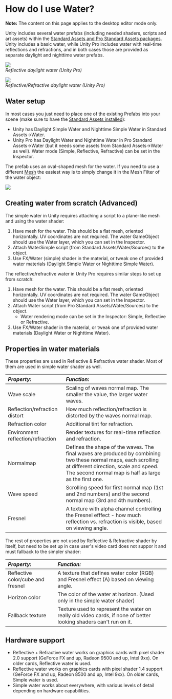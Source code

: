 How do I use Water?
===================


__Note:__ The content on this page applies to the desktop editor mode only.

Unity includes several water prefabs (including needed shaders, scripts and art assets) within the [Standard Assets and Pro Standard Assets packages](HOWTO-InstallStandardAssets.md). Unity includes a basic water, while Unity Pro includes water with real-time reflections and refractions, and in both cases those are provided as separate daylight and nighttime water prefabs.


![](http://docwiki.hq.unity3d.com/uploads/Main/Water_Reflective.png)  
_Reflective daylight water (Unity Pro)_


![](http://docwiki.hq.unity3d.com/uploads/Main/Water_ReflectiveRefractive.png)  
_Reflective/Refractive daylight water (Unity Pro)_

Water setup
-----------


In most cases you just need to place one of the existing Prefabs into your scene (make sure to have the [Standard Assets installed](HOWTO-InstallStandardAssets.md)):
* Unity has <span class=keyword>Daylight Simple Water</span> and <span class=keyword>Nighttime Simple Water</span> in <span class=menu>Standard Assets->Water</span>.
* Unity Pro has <span class=keyword>Daylight Water</span> and <span class=keyword>Nighttime Water</span> in <span class=menu>Pro Standard Assets->Water</span> (but it needs some assets from <span class=menu>Standard Assets->Water</span> as well). Water mode (Simple, Reflective, Refractive) can be set in the Inspector.

The prefab uses an oval-shaped mesh for the water. If you need to use a different [Mesh](class-Mesh.md) the easiest way is to simply change it in the <span class=component>Mesh Filter</span> of the water object:


![](http://docwiki.hq.unity3d.com/uploads/Main/Water_ChangeMesh.png)  


Creating water from scratch (Advanced)
--------------------------------------


The simple water in Unity requires attaching a script to a plane-like mesh and using the water shader:
1. Have mesh for the water. This should be a flat mesh, oriented horizontally. UV coordinates are not required. The water GameObject should use the Water <span class=component>layer</span>, which you can set in the <span class=keyword>Inspector</span>.
1. Attach <span class=component>WaterSimple</span> script (from <span class=menu>Standard Assets/Water/Sources</span>) to the object.
1. Use <span class=menu>FX/Water (simple)</span> shader in the material, or tweak one of provided water materials (<span class=menu>Daylight Simple Water</span> or <span class=menu>Nighttime Simple Water</span>).

The reflective/refractive water in Unity Pro requires similar steps to set up from scratch:
1. Have mesh for the water. This should be a flat mesh, oriented horizontally. UV coordinates are not required. The water GameObject should use the Water <span class=component>layer</span>, which you can set in the <span class=keyword>Inspector</span>.
1. Attach <span class=component>Water</span> script (from <span class=menu>Pro Standard Assets/Water/Sources</span>) to the object.
    * Water rendering mode can be set in the Inspector: Simple, Reflective or Refractive.
1. Use <span class=menu>FX/Water</span> shader in the material, or tweak one of provided water materials (<span class=menu>Daylight Water</span> or <span class=menu>Nighttime Water</span>).


Properties in water materials
-----------------------------

These properties are used in Reflective & Refractive water shader. Most of them are used in simple water shader as well.


|**_Property:_** |**_Function:_** |
|:---|:---|
|<span class=component>Wave scale</span> |Scaling of waves normal map. The smaller the value, the larger water waves. |
|<span class=component>Reflection/refraction distort</span> |How much reflection/refraction is distorted by the waves normal map. |
|<span class=component>Refraction color</span> |Additional tint for refraction. |
|<span class=component>Environment reflection/refraction</span> |Render textures for real-time reflection and refraction. |
|<span class=component>Normalmap</span> |Defines the shape of the waves. The final waves are produced by combining two these normal maps, each scrolling at different direction, scale and speed. The second normal map is half as large as the first one. |
|<span class=component>Wave speed</span> |Scrolling speed for first normal map (1st and 2nd numbers) and the second normal map (3rd and 4th numbers). |
|<span class=component>Fresnel</span> |A texture with alpha channel controlling the Fresnel efffect - how much reflection vs. refraction is visible, based on viewing angle. |

The rest of properties are not used by Reflective & Refractive shader by itself, but need to be set up in case user's video card does not suppor it and must fallback to the simpler shader:


|**_Property:_** |**_Function:_** |
|:---|:---|
|<span class=component>Reflective color/cube and fresnel</span> |A texture that defines water color (RGB) and Fresnel effect (A) based on viewing angle. |
|<span class=component>Horizon color</span> |The color of the water at horizon. (Used only in the simple water shader) |
|<span class=component>Fallback texture</span> |Texture used to represent the water on really old video cards, if none of better looking shaders can't run on it. |


Hardware support
----------------


* Reflective + Refractive water works on graphics cards with pixel shader 2.0 support (GeForce FX and up, Radeon 9500 and up, Intel 9xx). On older cards, Reflective water is used.
* Reflective water works on graphics cards with pixel shader 1.4 support (GeForce FX and up, Radeon 8500 and up, Intel 9xx). On older cards, Simple water is used.
* Simple water works about everywhere, with various levels of detail depending on hardware capabilities.

